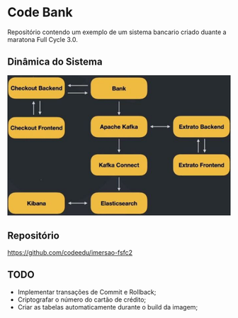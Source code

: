 # Code Bank
Repositório contendo um exemplo de um sistema bancario criado duante a maratona Full Cycle 3.0.

## Dinâmica do Sistema
![Dinâmica do Sistema](./fluxo.png)


## Repositório
https://github.com/codeedu/imersao-fsfc2

## TODO
- Implementar transações de Commit e Rollback;
- Criptografar o número do cartão de crédito;
- Criar as tabelas automaticamente durante o build da imagem;
